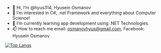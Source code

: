- 👋 Hi, I’m @hyus314, Hyusein Osmanov
- 👀 I’m interested in C#, .net Framework and everything about Computer Science!
- 🌱 I’m currently learning app development using .NET Technologies.
- 📫 How to reach me email: osmanovhyus@gmail.com, Facebook: Hyusein Osmanov

[![Top Langs](https://github-readme-stats-git-masterrstaa-rickstaa.vercel.app/api/top-langs/?username=anuraghazra)](https://github.com/anuraghazra/github-readme-stats)
